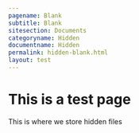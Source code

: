 ```yaml
---
pagename: Blank
subtitle: Blank
sitesection: Documents
categoryname: Hidden
documentname: Hidden
permalink: hidden-blank.html
layout: test
---
```

# This is a test page
 This is where we store hidden files

